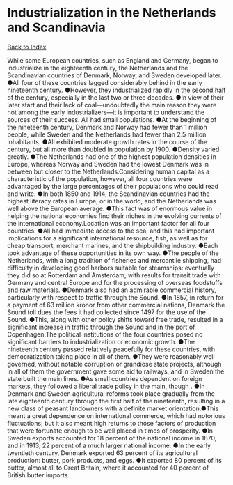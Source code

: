 # Industrialization in the Netherlands and Scandinavia
[Back to Index](https://github.com/windows10010/tpoExtractor/blob/master/README.md)

While some European countries, such as England and Germany, began to industrialize in the eighteenth century, the Netherlands and the Scandinavian countries of Denmark, Norway,
and Sweden developed later. ●All four of these countries lagged considerably behind in the early nineteenth century. ●However, they industrialized rapidly in the second half of the century,
especially in the last two or three decades. ●In view of their later start and their lack of coal—undoubtedly the main reason they were not among the early industrializers—it is important to 
understand the sources of their success. All had small populations. ●At the beginning of the nineteenth century, Denmark and Norway had fewer than 1 million people, while Sweden and the Netherlands had fewer than 2.5 million inhabitants. ●All exhibited moderate growth rates in the course of the century, but all more than doubled in population by 1900. ●Density varied greatly. ●The Netherlands had one of the highest population densities in Europe, whereas Norway and Sweden had the lowest Denmark was in between but closer to the Netherlands.Considering human capital as a characteristic of the population, however, all four countries were advantaged by the large percentages of their populations who could read and write. ●In both 1850 and 1914, the Scandinavian countries had the highest literacy rates in Europe, or in the world, and the Netherlands was well above the European average. ●This fact was of enormous value in helping the national economies find their niches in the evolving currents of the international economy.Location was an important factor for all four countries. ●All had immediate access to the sea, and this had important implications for a significant international resource, fish, as well as for cheap transport, merchant marines, and the shipbuilding industry. ●Each took advantage of these opportunities in its own way. ●The people of the Netherlands, with a long tradition of fisheries and mercantile shipping, had difficulty in developing good harbors suitable for steamships: eventually they did so at Rotterdam and Amsterdam, with results for transit trade with Germany and central Europe and for the processing of overseas foodstuffs and raw materials. ●Denmark also had an admirable commercial history, particularly with respect to traffic through the Sound. ●In 1857, in return for a payment of 63 million kronor from other commercial nations, Denmark the Sound toll dues the fees it had collected since 1497 for the use of the Sound. ●This, along with other policy shifts toward free trade, resulted in a significant increase in traffic through the Sound and in the port of Copenhagen.The political institutions of the four countries posed no significant barriers to industrialization or economic growth. ●The nineteenth century passed relatively peacefully for these countries, with democratization taking place in all of them. ●They were reasonably well governed, without notable corruption or grandiose state projects, although in all of them the government gave some aid to railways, and in Sweden the state built the main lines. ●As small countries dependent on foreign markets, they followed a liberal trade policy in the main, though . ●In Denmark and Sweden agricultural reforms took place gradually from the late eighteenth century through the first half of the nineteenth, resulting in a new class of peasant landowners with a definite market orientation.●This meant a great dependence on international commerce, which had notorious fluctuations; but it also meant high returns to those factors of production that were fortunate enough to be well placed in times of prosperity. ●In Sweden exports accounted for 18 percent of the national income in 1870, and in 1913, 22 percent of a much larger national income. ●In the early twentieth century, Denmark exported 63 percent of its agricultural production: butter, pork products, and eggs. ●It exported 80 percent of its butter, almost all to Great Britain, where it accounted for 40 percent of British butter imports.